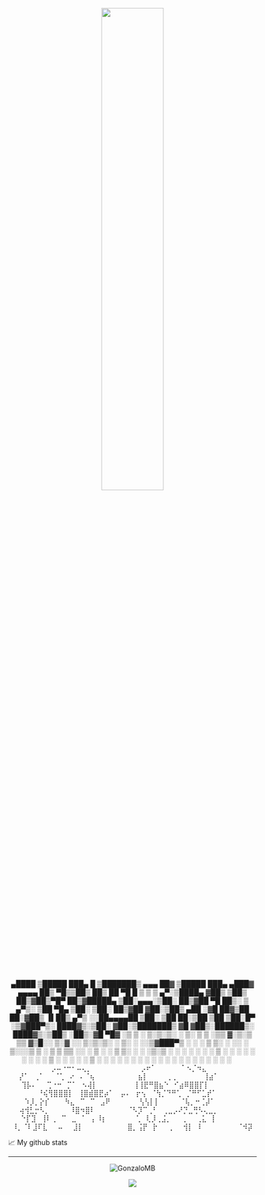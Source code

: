 
<p align="center"> <img style="width: 50%; height: 50%;" src="https://github.com/user-attachments/assets/de842ddc-551d-484a-aea4-3937b07c4e75" /></p>

<p align="center">
    ▄████  ▒█████   ███▄    █ ▒███████▒ ▄▄▄       ██▓     ▒█████   ███▄ ▄███▓ ▄▄▄▄   
 ██▒ ▀█▒▒██▒  ██▒ ██ ▀█   █ ▒ ▒ ▒ ▄▀░▒████▄    ▓██▒    ▒██▒  ██▒▓██▒▀█▀ ██▒▓█████▄ 
▒██░▄▄▄░▒██░  ██▒▓██  ▀█ ██▒░ ▒ ▄▀▒░ ▒██  ▀█▄  ▒██░    ▒██░  ██▒▓██    ▓██░▒██▒ ▄██
░▓█  ██▓▒██   ██░▓██▒  ▐▌██▒  ▄▀▒   ░░██▄▄▄▄██ ▒██░    ▒██   ██░▒██    ▒██ ▒██░█▀  
░▒▓███▀▒░ ████▓▒░▒██░   ▓██░▒███████▒ ▓█   ▓██▒░██████▒░ ████▓▒░▒██▒   ░██▒░▓█  ▀█▓
 ░▒   ▒ ░ ▒░▒░▒░ ░ ▒░   ▒ ▒ ░▒▒ ▓░▒░▒ ▒▒   ▓▒█░░ ▒░▓  ░░ ▒░▒░▒░ ░ ▒░   ░  ░░▒▓███▀▒
  ░   ░   ░ ▒ ▒░ ░ ░░   ░ ▒░░░▒ ▒ ░ ▒  ▒   ▒▒ ░░ ░ ▒  ░  ░ ▒ ▒░ ░  ░      ░▒░▒   ░ 
░ ░   ░ ░ ░ ░ ▒     ░   ░ ░ ░ ░ ░ ░ ░  ░   ▒     ░ ░   ░ ░ ░ ▒  ░      ░    ░    ░ 
      ░     ░ ░           ░   ░ ░          ░  ░    ░  ░    ░ ░         ░    ░      
                            ░                                                    ░
                            ⠀⠀ ⠀⠀⠀⠀⠀⠀⡠⠤⠐⠒⠂⠤⢄⡀⠀⠀⠀⠀  
                            ⠀⠀ ⠀⠀⠀⡠⠖⠁⠀⠀⠀⠀⠀⠁⠢⡈⠲⣄⠀⠀  
  ⠀⠀⠀⠀⠀                          ⡜⠁⠀⢀⠁⠀⠀⠈⢁⠀⠔⠀⠄⠈⢦⠀  ⠀
⠀⠀  ⠀⠀⠀                          ⣦⡇⠀⠀⠀⠀⡀⡀⠀⠀⠀⠀⠀⢸⣴⠁  
  ⠀⠀⠀⠀⠀                          ⢹⡧⠄⠀⠀⢉⠐⠒⠀⡉⠁⠀⠢⢼⡇⠀  
⠀⠀  ⠀⠀⠀                          ⢸⢸⣟⠛⣿⣦⠑⠀⠊⣴⠿⣿⣿⡏⡇⠀  
⠀⠀⠀  ⠀⠀                          ⠘⢮⢻⣿⣿⣿⡇⠀⢸⣿⣾⣿⣟⡴⠁⠀  
                            ⡤⠄⠀⡖⢢⠀⠈⢳⡈⠙⠛⢁⠀⡈⠛⠋⣁⡞⠁⠀⠀  
                            ⠱⡸⡀⡕⡎⠀⠀⠀⠳⣄⠀⠉⠀⠉⠀⣠⠟⠀⠀⠀⠀  
  ⠀                          ⢣⢣⡇⡇⠀⠀⠀⠀⠈⢧⡀⠒⢈⡼⠁⠀⠀⠀⠀⠀  
                            ⢴⢺⣃⡒⠣⡀⠀⠀⠀⠀⠸⣿⠲⣿⠇⠀⠀⠀⠀⠀⠀  
                            ⠈⠣⡹⠉⢀⠃⠀⢀⣀⡠⠜⡙⣀⢛⠣⢄⣀⡀⠀⠀⠀  
  ⠀⠀                          ⠑⡏⣹⠀⢸⠇⢀⠀⠉⠀⣀⠀⠁⠀⡄⠸⡆⠀⠀  
  ⠀⠀                          ⠀⢁⠀⢇⡸⢀⣨⡀⠀⠀⢀⠀⠀⢀⣅⠀⡇⠀⠀  
  ⠀⠀⠀                          ⠸⡀⠈⠇⣸⠏⣇⠀⠀⠤⠀⠀⣸⡇⠀⠀⠀⠀  
  ⠀⠀⠀                          ⠀⣿⡀⢨⡟⠀⡗⠀⠀⢀⠀⠀⢺⡇⠀⠇⠀⠀  
  ⠀⠀⠀                          ⠀⠈⠺⡽

</p>


📈 My github stats
<hr />
<p align="center"> <img src="https://github-readme-stats.vercel.app/api?username=GonzaloMB&show_icons=true&theme=tokyonight" alt="GonzaloMB" /></p>
<p align="center"> <img  src="https://github-readme-stats.vercel.app/api/top-langs/?username=GonzaloMB&layout=compact&theme=tokyonight&hide_border=true" /></p>


